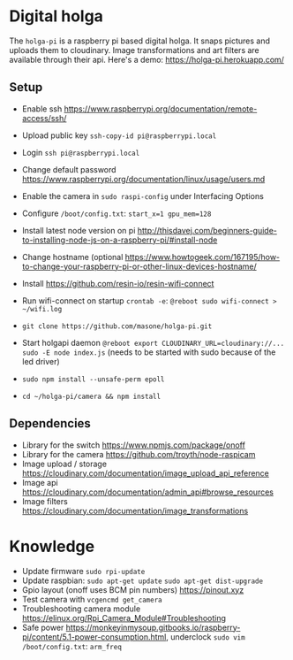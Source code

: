 # Digital holga

The `holga-pi` is a raspberry pi based digital holga. It snaps pictures and uploads them to cloudinary. 
Image transformations and art filters are available through their api. Here's a demo: https://holga-pi.herokuapp.com/

## Setup
- Enable ssh https://www.raspberrypi.org/documentation/remote-access/ssh/
- Upload public key `ssh-copy-id pi@raspberrypi.local`
- Login `ssh pi@raspberrypi.local`
- Change default password https://www.raspberrypi.org/documentation/linux/usage/users.md
- Enable the camera in `sudo raspi-config` under Interfacing Options
- Configure `/boot/config.txt`: `start_x=1 gpu_mem=128`
- Install latest node version on pi http://thisdavej.com/beginners-guide-to-installing-node-js-on-a-raspberry-pi/#install-node
- Change hostname (optional https://www.howtogeek.com/167195/how-to-change-your-raspberry-pi-or-other-linux-devices-hostname/
- Install https://github.com/resin-io/resin-wifi-connect
- Run wifi-connect on startup `crontab -e`: `@reboot sudo wifi-connect > ~/wifi.log`

- `git clone https://github.com/masone/holga-pi.git`
- Start holgapi daemon `@reboot export CLOUDINARY_URL=cloudinary://... sudo -E node index.js` (needs to be started with sudo because of the led driver)
- `sudo npm install --unsafe-perm epoll`
- `cd ~/holga-pi/camera && npm install`


## Dependencies
- Library for the switch https://www.npmjs.com/package/onoff
- Library for the camera https://github.com/troyth/node-raspicam
- Image upload / storage https://cloudinary.com/documentation/image_upload_api_reference
- Image api https://cloudinary.com/documentation/admin_api#browse_resources
- Image filters https://cloudinary.com/documentation/image_transformations

# Knowledge
- Update firmware `sudo rpi-update`
- Update raspbian: `sudo apt-get update` `sudo apt-get dist-upgrade`
- Gpio layout (onoff uses BCM pin numbers) https://pinout.xyz
- Test camera with `vcgencmd get_camera`
- Troubleshooting camera module https://elinux.org/Rpi_Camera_Module#Troubleshooting
- Safe power https://monkeyinmysoup.gitbooks.io/raspberry-pi/content/5.1-power-consumption.html, underclock `sudo vim /boot/config.txt`: `arm_freq`


